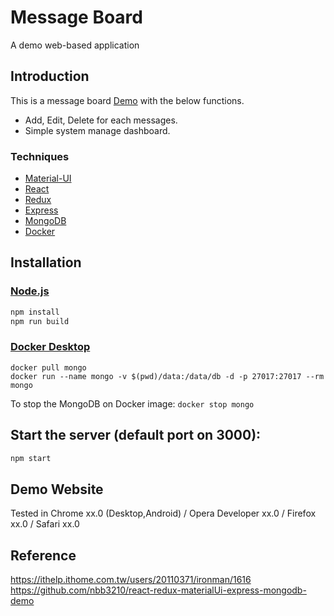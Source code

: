 # Message Board
A demo web-based application

## Introduction
This is a message board [Demo](http://182.92.122.144:8888/) with the below functions.
* Add, Edit, Delete for each messages.
* Simple system manage dashboard.

### Techniques
* [Material-UI](https://github.com/callemall/material-ui/)
* [React](https://facebook.github.io/react/)
* [Redux](https://github.com/reactjs/redux/)
* [Express](http://expressjs.com/)
* [MongoDB](https://www.mongodb.com/)
* [Docker](https://www.docker.com/products/docker-desktop)

## Installation
### [Node.js](https://nodejs.org/en/)
```sh
npm install
npm run build
```
### [Docker Desktop](https://www.docker.com/products/docker-desktop)
```
docker pull mongo
docker run --name mongo -v $(pwd)/data:/data/db -d -p 27017:27017 --rm mongo
```
To stop the MongoDB on Docker image: ``docker stop mongo``

## Start the server (default port on 3000):
```sh
npm start
```

## Demo Website
Tested in Chrome xx.0 (Desktop,Android) / Opera Developer xx.0 / Firefox xx.0 / Safari xx.0

## Reference
https://ithelp.ithome.com.tw/users/20110371/ironman/1616
https://github.com/nbb3210/react-redux-materialUi-express-mongodb-demo